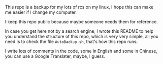 This repo is a backup for my lots of rcs on my linux, I hope this can make me easier if I change my computer.

I keep this repo public because maybe someone needs them for reference.

In case you get here not by a search engine, I wrote this README to help you understand the structure of this repo, which is very very simple, all you need is to check the file `AutoBackup.sh`, that's how this repo runs.

I write lots of comments in the code, some in English and some in Chinese, you can use a Google Translater, maybe, I guess.
